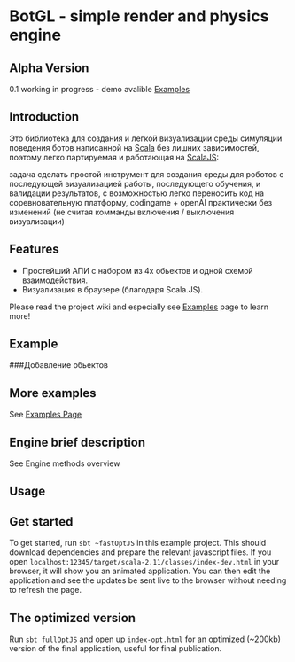 # BotGL - simple render and physics engine

Alpha Version
---------------------

0.1 working in progress - demo avalible [Examples](http://botgl.kotobotov.ru)

Introduction
------------

Это библиотека для создания и легкой визуализации среды симуляции поведения ботов написанной на [Scala](http://scala-lang.org/) без лишних зависимостей, поэтому легко партируемая и работающая на [ScalaJS](http://www.lihaoyi.com/hands-on-scala-js/):

задача сделать простой инструмент для создания среды для роботов с последующей визуализацией работы, последующего обучения, и валидации результатов, с возможностью легко переносить код на соревновательную платформу, codingame + openAI практически без изменений (не считая комманды включения / выключения визуализации)


Features
--------
 - Простейший АПИ с набором из 4х обьектов и одной схемой взаимодействия. 
 - Визуализация в браузере (благодаря Scala.JS).
 
Please read the project wiki and especially see [Examples](http://botgl.kotobotov.ru) page to learn more!


Example
-------------------

###Добавление обьектов

   

More examples
-------------

See [Examples Page](http://botgl.kotobotov.ru)

Engine brief description
------------------------

See Engine methods overview

Usage
------------



## Get started

To get started, run `sbt ~fastOptJS` in this example project. This should
download dependencies and prepare the relevant javascript files. If you open
`localhost:12345/target/scala-2.11/classes/index-dev.html` in your browser, it will show you an animated application. You can then
edit the application and see the updates be sent live to the browser
without needing to refresh the page.

## The optimized version

Run `sbt fullOptJS` and open up `index-opt.html` for an optimized (~200kb) version
of the final application, useful for final publication.
